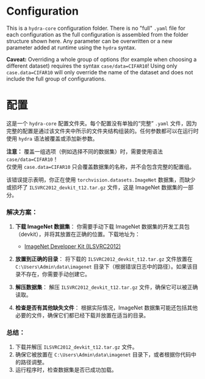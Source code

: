 # Configuration

This is a `hydra-core` configuration folder. There is no "full" `.yaml` file for each configuration as the full configuration is assembled from the folder structure shown here. Any parameter can be overwritten or a new parameter added at runtime using the `hydra` syntax.

**Caveat:** Overriding a whole group of options (for example when choosing a different dataset) requires the syntax `case/data=CIFAR10`!
Using only `case.data=CIFAR10` will only override the name of the dataset and does not include the full group of configurations.

# 配置

这是一个 `hydra-core` 配置文件夹。每个配置没有单独的“完整” `.yaml` 文件，因为完整的配置是通过该文件夹中所示的文件夹结构组装的。任何参数都可以在运行时使用 `hydra` 语法被覆盖或添加新参数。

**注意：** 覆盖一组选项（例如选择不同的数据集）时，需要使用语法 `case/data=CIFAR10`！  
仅使用 `case.data=CIFAR10` 只会覆盖数据集的名称，并不会包含完整的配置组。

该错误提示表明，你正在使用 `torchvision.datasets.ImageNet` 数据集，而缺少或损坏了 `ILSVRC2012_devkit_t12.tar.gz` 文件，这是 ImageNet 数据集的一部分。

### 解决方案：

1. **下载 ImageNet 数据集**：
   你需要手动下载 ImageNet 数据集的开发工具包（devkit），并将其放置在正确的位置。下载地址为：
   - [ImageNet Developer Kit (ILSVRC2012)](https://image-net.org/download-images)

2. **放置到正确的目录**：
   将下载的 `ILSVRC2012_devkit_t12.tar.gz` 文件放置在 `C:\Users\Admin\data\imagenet` 目录下（根据错误日志中的路径）。如果该目录不存在，你需要手动创建它。

3. **解压数据集**：
   解压 `ILSVRC2012_devkit_t12.tar.gz` 文件，确保它可以被正确读取。

4. **检查是否有其他缺失文件**：
   根据实际情况，ImageNet 数据集可能还包括其他必要的文件，确保它们都已经下载并放置在适当的目录。

### 总结：
1. 下载并解压 `ILSVRC2012_devkit_t12.tar.gz` 文件。
2. 确保它被放置在 `C:\Users\Admin\data\imagenet` 目录下，或者根据你代码中的路径调整。
3. 运行程序时，检查数据集是否已成功加载。